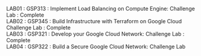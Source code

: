 LAB01 : GSP313 : Implement Load Balancing on Compute Engine: Challenge Lab : Complete  
LAB02 : GSP345 : Build Infrastructure with Terraform on Google Cloud Challenge Lab : Complete  
LAB03 : GSP321 : Develop your Google Cloud Network: Challenge Lab : Complete   
LAB04 : GSP322 : Build a Secure Google Cloud Network: Challenge Lab
